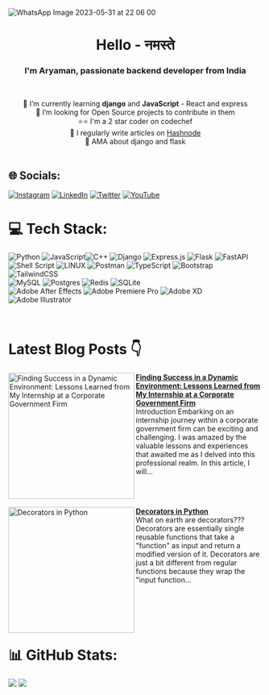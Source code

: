 <!-- ![152479672-7c967bfb-b80a-40e1-a962-a5a5a0393e9d](https://user-images.githubusercontent.com/34962578/236694405-8e7ad60a-7e57-417a-b788-fd30fa002ab2.png) -->
![WhatsApp Image 2023-05-31 at 22 06 00](https://github.com/Gupta-Aryaman/Gupta-Aryaman/assets/34962578/05eb04a7-a995-4d51-b1e5-c35c7ad8e56c)

<h1 align="center">Hello - नमस्ते</h1>
<h3 align="center">I'm Aryaman, passionate backend developer from India</h3><br>

<p align="center">🌱 I’m currently learning <b>django</b> and <b>JavaScript</b> - React and express<br>💞️ I’m looking for Open Source projects to contribute in them<br>⭐⭐ I'm a 2 star coder on codechef<br>📝 I regularly write articles on <a href="https://aryamangupta.hashnode.dev/">Hashnode</a><br>💬 AMA about django and flask<br><br></p>
<!-- [![](https://visitcount.itsvg.in/api?id=gupta-aryaman&icon=0&color=0)](https://visitcount.itsvg.in) -->

## 🌐 Socials:
[![Instagram](https://img.shields.io/badge/Instagram-%23E4405F.svg?logo=Instagram&logoColor=white)](https://www.instagram.com/aryaman__gupta/) [![LinkedIn](https://img.shields.io/badge/LinkedIn-%230077B5.svg?logo=linkedin&logoColor=white)](https://www.linkedin.com/in/aryamangupta1/) [![Twitter](https://img.shields.io/badge/Twitter-%231DA1F2.svg?logo=Twitter&logoColor=white)](https://twitter.com/@aryamangpta) [![YouTube](https://img.shields.io/badge/YouTube-%23FF0000.svg?logo=YouTube&logoColor=white)](https://www.youtube.com/@aryaman_gupta) 

# 💻 Tech Stack:
![Python](https://img.shields.io/badge/python-3670A0?style=for-the-badge&logo=python&logoColor=ffdd54) ![JavaScript](https://img.shields.io/badge/javascript-%23323330.svg?style=for-the-badge&logo=javascript&logoColor=%23F7DF1E)![C++](https://img.shields.io/badge/c++-%2300599C.svg?style=for-the-badge&logo=c%2B%2B&logoColor=white) ![Django](https://img.shields.io/badge/django-%23092E20.svg?style=for-the-badge&logo=django&logoColor=white) ![Express.js](https://img.shields.io/badge/express.js-%23404d59.svg?style=for-the-badge&logo=express&logoColor=%2361DAFB) ![Flask](https://img.shields.io/badge/flask-%23000.svg?style=for-the-badge&logo=flask&logoColor=white) ![FastAPI](https://img.shields.io/badge/FastAPI-005571?style=for-the-badge&logo=fastapi) 
<br>
![Shell Script](https://img.shields.io/badge/shell_script-%23121011.svg?style=for-the-badge&logo=gnu-bash&logoColor=white) ![LINUX](https://img.shields.io/badge/Linux-FCC624?style=for-the-badge&logo=linux&logoColor=black) ![Postman](https://img.shields.io/badge/Postman-FF6C37?style=for-the-badge&logo=postman&logoColor=white) ![TypeScript](https://img.shields.io/badge/typescript-%23007ACC.svg?style=for-the-badge&logo=typescript&logoColor=white)
![Bootstrap](https://img.shields.io/badge/bootstrap-%23563D7C.svg?style=for-the-badge&logo=bootstrap&logoColor=white)![TailwindCSS](https://img.shields.io/badge/tailwindcss-%2338B2AC.svg?style=for-the-badge&logo=tailwind-css&logoColor=white) <br>![MySQL](https://img.shields.io/badge/mysql-%2300f.svg?style=for-the-badge&logo=mysql&logoColor=white) ![Postgres](https://img.shields.io/badge/postgres-%23316192.svg?style=for-the-badge&logo=postgresql&logoColor=white) ![Redis](https://img.shields.io/badge/redis-%23DD0031.svg?style=for-the-badge&logo=redis&logoColor=white) ![SQLite](https://img.shields.io/badge/sqlite-%2307405e.svg?style=for-the-badge&logo=sqlite&logoColor=white)<br> ![Adobe After Effects](https://img.shields.io/badge/Adobe%20After%20Effects-9999FF.svg?style=for-the-badge&logo=Adobe%20After%20Effects&logoColor=white) ![Adobe Premiere Pro](https://img.shields.io/badge/Adobe%20Premiere%20Pro-9999FF.svg?style=for-the-badge&logo=Adobe%20Premiere%20Pro&logoColor=white) ![Adobe XD](https://img.shields.io/badge/Adobe%20XD-470137?style=for-the-badge&logo=Adobe%20XD&logoColor=#FF61F6) ![Adobe Illustrator](https://img.shields.io/badge/adobeillustrator-%23FF9A00.svg?style=for-the-badge&logo=adobeillustrator&logoColor=white) 

<br />

# Latest Blog Posts 👇
<!-- HASHNODE_BLOG:START -->
<p align="left">
<a href="https://aryamangupta.hashnode.dev//finding-success-in-a-dynamic-environment-lessons-learned-from-my-internship-at-a-corporate-government-firm" title="Finding Success in a Dynamic Environment: Lessons Learned from My Internship at a Corporate Government Firm"><img src="https://cdn.hashnode.com/res/hashnode/image/stock/unsplash/2LowviVHZ-E/upload/e5c68d050f0a031e98579567eb3f11b3.jpeg" alt="Finding Success in a Dynamic Environment: Lessons Learned from My Internship at a Corporate Government Firm" width="250px" align="left" /></a>
<a href="https://aryamangupta.hashnode.dev//finding-success-in-a-dynamic-environment-lessons-learned-from-my-internship-at-a-corporate-government-firm" title="Finding Success in a Dynamic Environment: Lessons Learned from My Internship at a Corporate Government Firm"><strong>Finding Success in a Dynamic Environment: Lessons Learned from My Internship at a Corporate Government Firm</strong></a>
<br/> Introduction
Embarking on an internship journey within a corporate government firm can be exciting and challenging. I was amazed by the valuable lessons and experiences that awaited me as I delved into this professional realm. In this article, I will... </p> <br/> <br/>
<p align="left">
<a href="https://aryamangupta.hashnode.dev//decorators-in-python" title="Decorators in Python"><img src="https://cdn.hashnode.com/res/hashnode/image/stock/unsplash/ieic5Tq8YMk/upload/ea580875bc49b86ced434eb3edba81d8.jpeg" alt="Decorators in Python" width="250px" align="left" /></a>
<a href="https://aryamangupta.hashnode.dev//decorators-in-python" title="Decorators in Python"><strong>Decorators in Python</strong></a>
<br/> What on earth are decorators???
Decorators are essentially single reusable functions that take a "function" as input and return a modified version of it. Decorators are just a bit different from regular functions because they wrap the "input function... </p> <br/> <br/>
<!-- HASHNODE_BLOG:END -->
<br/>
<br/>

# 📊 GitHub Stats:
![](https://github-readme-streak-stats.herokuapp.com/?user=gupta-aryaman&theme=algolia&hide_border=false)
![](https://github-readme-stats.vercel.app/api/top-langs/?username=gupta-aryaman&theme=algolia&hide_border=false&include_all_commits=false&count_private=false&layout=compact)
<!---

![](https://github-readme-stats.vercel.app/api?username=gupta-aryaman&theme=algolia&hide_border=false&include_all_commits=false&count_private=false)
Gupta-Aryaman/Gupta-Aryaman is a ✨ special ✨ repository because its `README.md` (this file) appears on your GitHub profile.
You can click the Preview link to take a look at your changes.
--->
